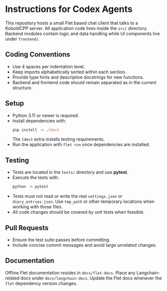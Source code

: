 # Instructions for Codex Agents

This repository hosts a small Flet based chat client that talks to a KoboldCPP server.
All application code lives inside the `src/` directory. Backend modules contain
logic and data handling while UI components live under `frontend/`.

## Coding Conventions
- Use 4 spaces per indentation level.
- Keep imports alphabetically sorted within each section.
- Provide type hints and descriptive docstrings for new functions.
- Backend and frontend code should remain separated as in the current structure.

## Setup
- Python 3.11 or newer is required.
- Install dependencies with:
  ```bash
  pip install -e .[dev]
  ```
  The `[dev]` extra installs testing requirements.
- Run the application with `flet run` once dependencies are installed.

## Testing
- Tests are located in the `tests/` directory and use **pytest**.
- Execute the tests with:
  ```bash
  python -m pytest
  ```
- Tests must not read or write the real `settings.json` or `diary_entries.json`.
  Use `tmp_path` or other temporary locations when working with those files.
- All code changes should be covered by unit tests when feasible.

## Pull Requests
- Ensure the test suite passes before committing.
- Include concise commit messages and avoid large unrelated changes.

## Documentation
Offline Flet documentation resides in `docs/flet-docs`.
Place any Langchain-related docs under `docs/langchain-docs`.
Update the Flet docs whenever the `flet` dependency version changes.
